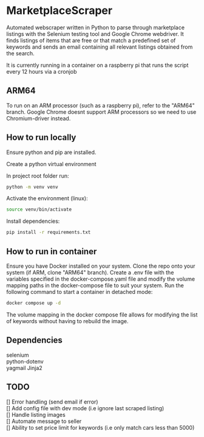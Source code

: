 # MarketplaceScraper

Automated webscraper written in Python to parse through marketplace listings with the Selenium testing tool and Google Chrome webdriver. It finds listings of items that are free or that match a predefined set of keywords and sends an email containing all relevant listings obtained from the search.

It is currently running in a container on a raspberry pi that runs the script every 12 hours via a cronjob

## ARM64
To run on an ARM processor (such as a raspberry pi), refer to the "ARM64" branch. Google Chrome doesnt support ARM processors so we need to use Chromium-driver instead.

## How to run locally

Ensure python and pip are installed.

Create a python virtual environment

In project root folder run:
```bash
python -m venv venv
```

Activate the environment (linux):
```bash
source venv/bin/activate
```

Install dependencies:
```bash
pip install -r requirements.txt
```


## How to run in container
Ensure you have Docker installed on your system. Clone the repo onto your system (if ARM, clone "ARM64" branch). Create a .env file with the variables specified in the docker-compose.yaml file and modify the volume mapping paths in the docker-compose file to suit your system. Run the following command to start a container in detached mode:

```bash
docker compose up -d
```

The volume mapping in the docker compose file allows for modifying the list of keywords without having to rebuild the image.


## Dependencies
selenium\
python-dotenv\
yagmail
Jinja2

## TODO
[] Error handling (send email if error)\
[] Add config file with dev mode (i.e ignore last scraped listing)\
[] Handle listing images\
[] Automate message to seller\
[] Ability to set price limit for keywords (i.e only match cars less than 5000)